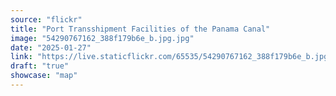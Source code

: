 ```yaml
---
source: "flickr"
title: "Port Transshipment Facilities of the Panama Canal"
image: "54290767162_388f179b6e_b.jpg.jpg"
date: "2025-01-27"
link: "https://live.staticflickr.com/65535/54290767162_388f179b6e_b.jpg"
draft: "true"
showcase: "map"
---
```

